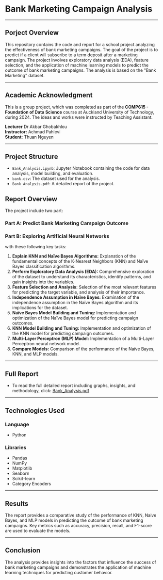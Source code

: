 # Bank Marketing Campaign Analysis

---

## Porject Overview

This repository contains the code and report for a school project analyzing the effectiveness of bank marketing campaigns. The goal of the project is to predict if a client will subscribe to a term deposit after a marketing campaign.
The project involves exploratory data analysis (EDA), feature selection, and the application of machine learning models to predict the outcome of bank marketing campaigns. The analysis is based on the "Bank Marketing" dataset.

---

## Academic Acknowledgment

This is a group project, which was completed as part of the **COMP615 - Foundation of Data Science** course at Auckland University of Technology, during 2024.
The ideas and works were instructed by Teaching Assistant.

**Lecturer** Dr Akbar Ghobakhlou  
**Instructor:** Achmad Pahlevi  
**Student:** Thuan Nguyen  

--- 

## Project Structure

* `Bank_Analysis.ipynb`: Jupyter Notebook containing the code for data analysis, model building, and evaluation.
* `bank.csv`: The dataset used for the analysis.
* `Bank_Analysis.pdf`:  A detailed report of the project.

## Report Overview

The project include two part:

### Part A:  Predict Bank Marketing Campaign Outcome 
### Part B: Exploring Artificial Neural Networks

with these following key tasks:

1.  **Explain KNN and Naïve Bayes Algorithms:** Explanation of the fundamental concepts of the K-Nearest Neighbors (KNN) and Naïve Bayes classification algorithms.
2.  **Perform Exploratory Data Analysis (EDA):** Comprehensive exploration of the dataset to understand its characteristics, identify patterns, and gain insights into the variables.
3.  **Feature Selection and Analysis:** Selection of the most relevant features for predicting the target variable, and analysis of their importance.
4.  **Independence Assumption in Naïve Bayes:** Examination of the independence assumption in the Naïve Bayes algorithm and its implications for the dataset.
5.  **Naïve Bayes Model Building and Tuning:** Implementation and optimization of the Naïve Bayes model for predicting campaign outcomes.
6.  **KNN Model Building and Tuning:** Implementation and optimization of the KNN model for predicting campaign outcomes.
7.  **Multi-Layer Perceptron (MLP) Model:** Implementation of a Multi-Layer Perceptron neural network model.
8.  **Compare Models:** Comparison of the performance of the Naïve Bayes, KNN, and MLP models.

---

## Full Report

* To read the full detailed report including graphs, insights, and methodology, click:
[Bank_Analysis.pdf](./Bank_Analysis.pdf)

---

## Technologies Used
### Language
* Python
### Libraries
* Pandas
* NumPy
* Matplotlib
* Seaborn
* Scikit-learn
* Category Encoders

---

## Results

The report provides a comparative study of the performance of KNN, Naive Bayes, and MLP models in predicting the outcome of bank marketing campaigns. Key metrics such as accuracy, precision, recall, and F1-score are used to evaluate the models.

---

## Conclusion

The analysis provides insights into the factors that influence the success of bank marketing campaigns and demonstrates the application of machine learning techniques for predicting customer behavior.
